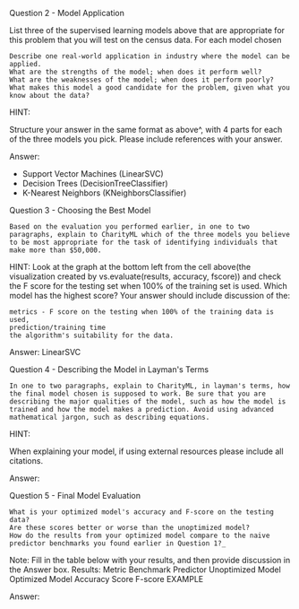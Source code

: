 Question 2 - Model Application

List three of the supervised learning models above that are appropriate for this problem that you will test on the census data. For each model chosen

    Describe one real-world application in industry where the model can be applied.
    What are the strengths of the model; when does it perform well?
    What are the weaknesses of the model; when does it perform poorly?
    What makes this model a good candidate for the problem, given what you know about the data?

HINT:

Structure your answer in the same format as above^, with 4 parts for each of the three models you pick. Please include references with your answer.

Answer:

* Support Vector Machines (LinearSVC)
* Decision Trees (DecisionTreeClassifier)
* K-Nearest Neighbors (KNeighborsClassifier)



Question 3 - Choosing the Best Model

    Based on the evaluation you performed earlier, in one to two paragraphs, explain to CharityML which of the three models you believe to be most appropriate for the task of identifying individuals that make more than $50,000.

HINT: Look at the graph at the bottom left from the cell above(the visualization created by vs.evaluate(results, accuracy, fscore)) and check the F score for the testing set when 100% of the training set is used. Which model has the highest score? Your answer should include discussion of the:

    metrics - F score on the testing when 100% of the training data is used,
    prediction/training time
    the algorithm's suitability for the data.

Answer: LinearSVC


Question 4 - Describing the Model in Layman's Terms

    In one to two paragraphs, explain to CharityML, in layman's terms, how the final model chosen is supposed to work. Be sure that you are describing the major qualities of the model, such as how the model is trained and how the model makes a prediction. Avoid using advanced mathematical jargon, such as describing equations.

HINT:

When explaining your model, if using external resources please include all citations.

Answer:

Question 5 - Final Model Evaluation

    What is your optimized model's accuracy and F-score on the testing data?
    Are these scores better or worse than the unoptimized model?
    How do the results from your optimized model compare to the naive predictor benchmarks you found earlier in Question 1?_

Note: Fill in the table below with your results, and then provide discussion in the Answer box.
Results:
Metric 	        Benchmark Predictor 	Unoptimized Model 	Optimized Model
Accuracy Score
F-score 			EXAMPLE

Answer:
